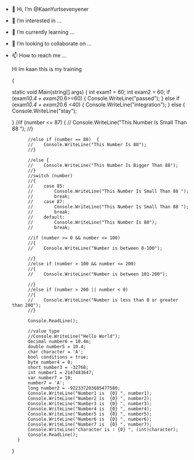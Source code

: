 - 👋 Hi, I’m @KaanYurtsevenyener
- 👀 I’m interested in ...
- 🌱 I’m currently learning ...
- 💞️ I’m looking to collaborate on ...
- 📫 How to reach me ...

  Hi Im kaan this is my training
  
  
  {
  
  static void Main(string[] args)
        {
            int exam1 = 60;
            int exam2 = 60;
            if (exam1*0.4 + exam2*0.6>=60)
	{
                Console.WriteLine("passed");
	}
            else if (exam1*0.4 + exam2*0.6 <40)
            {
                Console.WriteLine("integration");
            }
            else
	{
                Console.WriteLine("stay");

	}
            //if (number <= 87) {
            //    Console.WriteLine("This Number Is Small Than 88 ");
            //}

            //else if (number == 88)  {
            //    Console.WriteLine("This Number Is 88");
            //}

            //else {
            //    Console.WriteLine("This Number Is Bigger Than 88");
            //}
            //switch (number)
            //{
            //    case 85:
            //        Console.WriteLine("This Number Is Small Than 88 ");
            //        break;
            //    case 87:
            //        Console.WriteLine("This Number Is Small Than 88 ");
            //        break;
            //    default:
            //        Console.WriteLine("This Number Is 88");
            //        break;

            //if (number >= 0 && number <= 100)
            //{
            //    Console.WriteLine("Number is between 0-100");

            //}
            //else if (number > 100 && number <= 200)
            //{
            //    Console.WriteLine("Number is between 101-200");

            //}
            //else if (number > 200 || number < 0)
            //{
            //    Console.WriteLine("Number is less than 0 or greater than 200");
            //}

            Console.ReadLine();

            //value type 
            //Console.WriteLine("Hello World");
            decimal number6 = 10.4m;
            double number5 = 10.4;
            char character = 'A';
            bool conditions = true;
            byte number4 = 0;
            short number3 = -32768;
            int number1 = 2147483647;
            var number7 = 10;
            number7 = 'A';
            long number2 = -922337203685477580;
            Console.WriteLine("Number1 is  {0} ", number1);
            Console.WriteLine("Number2 is  {0} ", number2);
            Console.WriteLine("Number3 is  {0} ", number3);
            Console.WriteLine("Number4 is  {0} ", number4);
            Console.WriteLine("Number5 is  {0} ", number5);
            Console.WriteLine("Number6 is  {0} ", number6);
            Console.WriteLine("Number7 is  {0} ", number7);
            Console.WriteLine("character is : {0} ", (int)character);
            Console.ReadLine();
        }
        
	}
